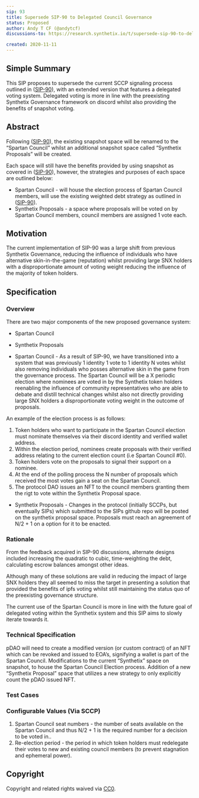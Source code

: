 ```yaml
---
sip: 93
title: Supersede SIP-90 to Delegated Council Governance
status: Proposed
author: Andy T CF (@andytcf)
discussions-to: https://research.synthetix.io/t/supersede-sip-90-to-delegated-council-governance/227

created: 2020-11-11
---
```


<!--You can leave these HTML comments in your merged SIP and delete the visible duplicate text guides, they will not appear and may be helpful to refer to if you edit it again. This is the suggested template for new SIPs. Note that an SIP number will be assigned by an editor. When opening a pull request to submit your SIP, please use an abbreviated title in the filename, `sip-draft_title_abbrev.md`. The title should be 44 characters or less.-->

## Simple Summary

<!--"If you can't explain it simply, you don't understand it well enough." Simply describe the outcome the proposed changes intends to achieve. This should be non-technical and accessible to a casual community member.-->

This SIP proposes to supersede the current SCCP signaling process outlined in ([SIP-90](./sip-90.md)), with an extended version that features a delegated voting system. Delegated voting is more in line with the preexisting Synthetix Governance framework on discord whilst also providing the benefits of snapshot voting.

## Abstract

<!--A short (~200 word) description of the proposed change, the abstract should clearly describe the proposed change. This is what *will* be done if the SIP is implemented, not *why* it should be done or *how* it will be done. If the SIP proposes deploying a new contract, write, "we propose to deploy a new contract that will do x".-->

Following ([SIP-90](./sip-90.md)), the existing snapshot space will be renamed to the “Spartan Council” whilst an additional snapshot space called “Synthetix Proposals” will be created.

Each space will still have the benefits provided by using snapshot as covered in ([SIP-90](./sip-90.md)), however, the strategies and purposes of each space are outlined below:

- Spartan Council - will house the election process of Spartan Council members, will use the existing weighted debt strategy as outlined in ([SIP-90](./sip-90.md)).
- Synthetix Proposals - a space where proposals will be voted on by Spartan Council members, council members are assigned 1 vote each.

## Motivation

<!--This is the problem statement. This is the *why* of the SIP. It should clearly explain *why* the current state of the protocol is inadequate.  It is critical that you explain *why* the change is needed, if the SIP proposes changing how something is calculated, you must address *why* the current calculation is inaccurate or wrong. This is not the place to describe how the SIP will address the issue!-->

The current implementation of SIP-90 was a large shift from previous Synthetix Governance, reducing the influence of individuals who have alternative skin-in-the-game (reputation) whilst providing large SNX holders with a disproportionate amount of voting weight reducing the influence of the majority of token holders.

## Specification

<!--The specification should describe the syntax and semantics of any new feature, there are five sections
1. Overview
2. Rationale
3. Technical Specification
4. Test Cases
5. Configurable Values
-->

### Overview

<!--This is a high-level overview of *how* the SIP will solve the problem. The overview should clearly describe how the new feature will be implemented.-->

There are two major components of the new proposed governance system:

- Spartan Council
- Synthetix Proposals

- Spartan Council - As a result of SIP-90, we have transitioned into a system that was previously 1 identity 1 vote to 1 identity N votes whilst also removing individuals who posses alternative skin in the game from the governance process. The Spartan Council will be a X periodic election where nominees are voted in by the Synthetix token holders reenabling the influence of community representatives who are able to debate and distill technical changes whilst also not directly providing large SNX holders a disproportionate voting weight in the outcome of proposals.

An example of the election process is as follows:

1. Token holders who want to participate in the Spartan Council election must nominate themselves via their discord identity and verified wallet address.
2. Within the election period, nominees create proposals with their verified address relating to the current election count (i.e Spartan Council #0).
3. Token holders vote on the proposals to signal their support on a nominee.
4. At the end of the polling process the N number of proposals which received the most votes gain a seat on the Spartan Council.
5. The protocol DAO issues an NFT to the council members granting them the rigt to vote within the Synthetix Proposal space.

- Synthetix Proposals - Changes in the protocol (initially SCCPs, but eventually SIPs) which submitted to the SIPs github repo will be posted on the synthetix proposal space. Proposals must reach an agreement of N/2 + 1 on a option for it to be enacted.

### Rationale

<!--This is where you explain the reasoning behind how you propose to solve the problem. Why did you propose to implement the change in this way, what were the considerations and trade-offs. The rationale fleshes out what motivated the design and why particular design decisions were made. It should describe alternate designs that were considered and related work. The rationale may also provide evidence of consensus within the community, and should discuss important objections or concerns raised during discussion.-->

From the feedback acquired in SIP-90 discussions, alternate designs included increasing the quadratic to cubic, time-weighting the debt, calculating escrow balances amongst other ideas.

Although many of these solutions are valid in reducing the impact of large SNX holders they all seemed to miss the target in presenting a solution that provided the benefits of ipfs voting whilst still maintaining the status quo of the preexisting governance structure.

The current use of the Spartan Council is more in line with the future goal of delegated voting within the Synthetix system and this SIP aims to slowly iterate towards it.

### Technical Specification

<!--The technical specification should outline the public API of the changes proposed. That is, changes to any of the interfaces Synthetix currently exposes or the creations of new ones.-->

pDAO will need to create a modified version (or custom contract) of an NFT which can be revoked and issued to EOA’s, signifying a wallet is part of the Spartan Council.
Modifications to the current “Synthetix” space on snapshot, to house the Spartan Council Election process.
Addition of a new “Synthetix Proposal” space that utilizes a new strategy to only explicitly count the pDAO issued NFT.

### Test Cases

<!--Test cases for an implementation are mandatory for SIPs but can be included with the implementation..-->

### Configurable Values (Via SCCP)

<!--Please list all values configurable via SCCP under this implementation.-->

1. Spartan Council seat numbers - the number of seats available on the Spartan Council and thus N/2 + 1 is the required number for a decision to be voted in..
2. Re-election period - the period in which token holders must redelegate their votes to new and existing council members (to prevent stagnation and ephemeral power).

## Copyright

Copyright and related rights waived via [CC0](https://creativecommons.org/publicdomain/zero/1.0/).
